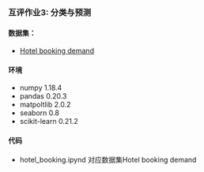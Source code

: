 ### 互评作业3: 分类与预测

#### 数据集：

* [Hotel booking demand](https://www.kaggle.com/jessemostipak/hotel-booking-demand)

#### 环境

* numpy 1.18.4
* pandas 0.20.3
* matpoltlib 2.0.2
* seaborn 0.8
* scikit-learn 0.21.2

#### 代码

* hotel_booking.ipynd 对应数据集Hotel booking demand

